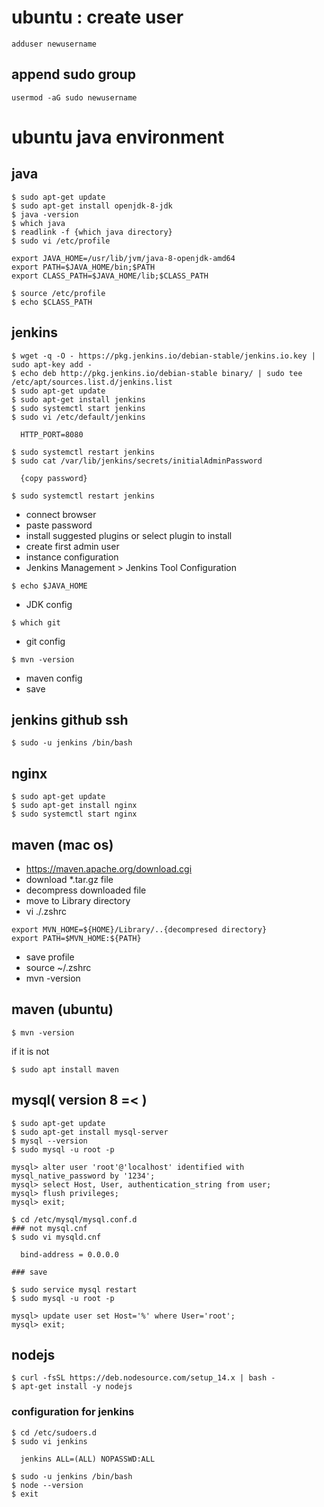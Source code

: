 # ubuntu : create user

~~~
adduser newusername
~~~

## append sudo group
~~~
usermod -aG sudo newusername
~~~

# ubuntu java environment

## java
~~~
$ sudo apt-get update
$ sudo apt-get install openjdk-8-jdk
$ java -version
$ which java
$ readlink -f {which java directory}
$ sudo vi /etc/profile

export JAVA_HOME=/usr/lib/jvm/java-8-openjdk-amd64
export PATH=$JAVA_HOME/bin;$PATH
export CLASS_PATH=$JAVA_HOME/lib;$CLASS_PATH

$ source /etc/profile
$ echo $CLASS_PATH
~~~

## jenkins
~~~
$ wget -q -O - https://pkg.jenkins.io/debian-stable/jenkins.io.key | sudo apt-key add -
$ echo deb http://pkg.jenkins.io/debian-stable binary/ | sudo tee /etc/apt/sources.list.d/jenkins.list
$ sudo apt-get update
$ sudo apt-get install jenkins
$ sudo systemctl start jenkins
$ sudo vi /etc/default/jenkins

  HTTP_PORT=8080

$ sudo systemctl restart jenkins
$ sudo cat /var/lib/jenkins/secrets/initialAdminPassword

  {copy password}

$ sudo systemctl restart jenkins
~~~

- connect browser
- paste password
- install suggested plugins or select plugin to install
- create first admin user
- instance configuration
- Jenkins Management > Jenkins Tool Configuration
~~~
$ echo $JAVA_HOME
~~~
- JDK config

~~~
$ which git
~~~
- git config

~~~
$ mvn -version
~~~
- maven config
- save


## jenkins github ssh
~~~
$ sudo -u jenkins /bin/bash
~~~

## nginx
~~~
$ sudo apt-get update
$ sudo apt-get install nginx
$ sudo systemctl start nginx
~~~


## maven (mac os)
- https://maven.apache.org/download.cgi
- download *.tar.gz file
- decompress downloaded file
- move to Library directory
- vi ./.zshrc
~~~
export MVN_HOME=${HOME}/Library/..{decompresed directory}
export PATH=$MVN_HOME:${PATH}
~~~
- save profile
- source ~/.zshrc
- mvn -version

## maven (ubuntu)
~~~
$ mvn -version
~~~

if it is not
~~~
$ sudo apt install maven
~~~

## mysql( version 8 =< )
~~~
$ sudo apt-get update
$ sudo apt-get install mysql-server
$ mysql --version
$ sudo mysql -u root -p

mysql> alter user 'root'@'localhost' identified with mysql_native_password by '1234';
mysql> select Host, User, authentication_string from user;
mysql> flush privileges;
mysql> exit;

$ cd /etc/mysql/mysql.conf.d
### not mysql.cnf
$ sudo vi mysqld.cnf

  bind-address = 0.0.0.0

### save

$ sudo service mysql restart
$ sudo mysql -u root -p

mysql> update user set Host='%' where User='root';
mysql> exit;
~~~


## nodejs
~~~
$ curl -fsSL https://deb.nodesource.com/setup_14.x | bash -
$ apt-get install -y nodejs
~~~

### configuration for jenkins
```
$ cd /etc/sudoers.d
$ sudo vi jenkins

  jenkins ALL=(ALL) NOPASSWD:ALL

$ sudo -u jenkins /bin/bash
$ node --version
$ exit

```